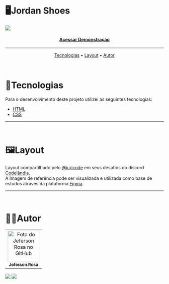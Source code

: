 # :desktop_computer:Jordan Shoes
<img src="assets/readme_img/JordanPreview.PNG"></img>
<h4 align="center"><a href="#" target="_blank">Acessar Demonstração</a></h4>

---

<p align="center">
 <a href="#rockettecnologias">Tecnologias</a> •
 <a href="#framed_picturelayout">Layout</a> •
 <a href="#man_technologistautor">Autor</a>
</p>

<br>

# :rocket:Tecnologias
<p>Para o desenvolvimento deste projeto utilizei as seguintes tecnologias:</p>

   - <a href="https://www.w3.org/html/" target="_blank">HTML</a><br>
   - <a href="https://www.w3.org/Style/CSS/Overview.en.html" target="_blank">CSS</a><br>
   <!-- - <a href="https://developer.mozilla.org/en-US/docs/Web/JavaScript" target="_blank">JavaScript</a> -->

---

<br>

# :framed_picture:Layout
<p>Layout compartilhado pelo <a href="https://github.com/iuricode">@iuricode</a> em seus desafios do discord <a href="https://discord.gg/38DSJUfe">Codelândia</a>.<br>
A Imagem de referência pode ser visualizada e utilizada como base de estudos através da plataforma <a href="https://www.figma.com/file/Yb9IBH56g7T1hdIyZ3BMNO/Desafios---Codel%C3%A2ndia?node-id=0%3A1">Figma</a>.</p>

---

<br>

# :man_technologist:Autor<br>
<table>
  <tr>
    <td align="center">
      <a href="https://github.com/jefersonfagundes">
        <img src="https://avatars.githubusercontent.com/u/60678195" width="100px;" alt="Foto do Jeferson Rosa no GitHub"/><br>
        <sub>
          <b>Jeferson Rosa</b>
        </sub>
      </a>
    </td>
  </tr>
</table>
<a href="https://api.whatsapp.com/send?phone=5548988348705"><img src="https://img.shields.io/badge/WhatsApp-25D366?style=for-the-badge&logo=whatsapp&logoColor=white"></a>
<a href="mailto:jefersonfagundess@gmail.com"><img src="https://img.shields.io/badge/Gmail-D14836?style=for-the-badge&logo=gmail&logoColor=white"></a>
